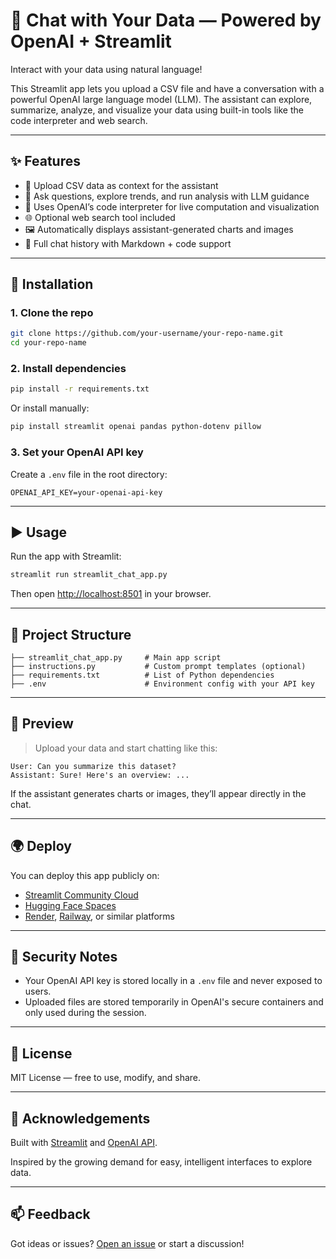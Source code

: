 # 💬 Chat with Your Data — Powered by OpenAI + Streamlit

Interact with your data using natural language!

This Streamlit app lets you upload a CSV file and have a conversation with a powerful OpenAI large language model (LLM). The assistant can explore, summarize, analyze, and visualize your data using built-in tools like the code interpreter and web search.

---

## ✨ Features

- 📁 Upload CSV data as context for the assistant
- 🧠 Ask questions, explore trends, and run analysis with LLM guidance
- 🧮 Uses OpenAI’s code interpreter for live computation and visualization
- 🌐 Optional web search tool included
- 🖼️ Automatically displays assistant-generated charts and images
- 💬 Full chat history with Markdown + code support

---

## 🔧 Installation

### 1. Clone the repo

```bash
git clone https://github.com/your-username/your-repo-name.git
cd your-repo-name
````

### 2. Install dependencies

```bash
pip install -r requirements.txt
```

Or install manually:

```bash
pip install streamlit openai pandas python-dotenv pillow
```

### 3. Set your OpenAI API key

Create a `.env` file in the root directory:

```env
OPENAI_API_KEY=your-openai-api-key
```

---

## ▶️ Usage

Run the app with Streamlit:

```bash
streamlit run streamlit_chat_app.py
```

Then open [http://localhost:8501](http://localhost:8501) in your browser.

---

## 📂 Project Structure

```
├── streamlit_chat_app.py     # Main app script
├── instructions.py           # Custom prompt templates (optional)
├── requirements.txt          # List of Python dependencies
├── .env                      # Environment config with your API key
```

---

## 📸 Preview

> Upload your data and start chatting like this:

```
User: Can you summarize this dataset?
Assistant: Sure! Here's an overview: ...
```

If the assistant generates charts or images, they’ll appear directly in the chat.

---

## 🌍 Deploy

You can deploy this app publicly on:

* [Streamlit Community Cloud](https://streamlit.io/cloud)
* [Hugging Face Spaces](https://huggingface.co/spaces)
* [Render](https://render.com/), [Railway](https://railway.app/), or similar platforms

---

## 🔐 Security Notes

* Your OpenAI API key is stored locally in a `.env` file and never exposed to users.
* Uploaded files are stored temporarily in OpenAI's secure containers and only used during the session.

---

## 📜 License

MIT License — free to use, modify, and share.

---

## 🙌 Acknowledgements

Built with [Streamlit](https://streamlit.io/) and [OpenAI API](https://platform.openai.com/).

Inspired by the growing demand for easy, intelligent interfaces to explore data.

---

## 📫 Feedback

Got ideas or issues? [Open an issue](https://github.com/your-username/your-repo-name/issues) or start a discussion!
